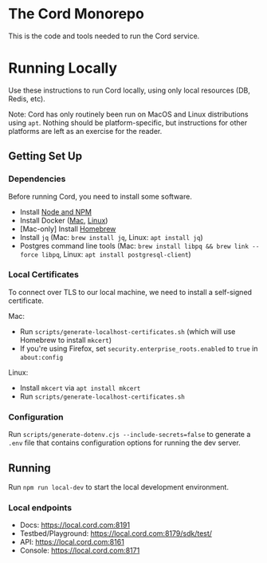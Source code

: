 # The Cord Monorepo

This is the code and tools needed to run the Cord service.

# Running Locally

Use these instructions to run Cord locally, using only local resources (DB, Redis, etc).

Note: Cord has only routinely been run on MacOS and Linux distributions using `apt`.  Nothing should be platform-specific, but instructions for other platforms are left as an exercise for the reader.

## Getting Set Up

### Dependencies

Before running Cord, you need to install some software.

* Install [Node and NPM](https://nodejs.org/en/download/package-manager)
* Install Docker ([Mac](https://docs.docker.com/desktop/install/mac-install/), [Linux](https://docs.docker.com/desktop/install/linux-install/))
* [Mac-only] Install [Homebrew](https://brew.sh/)
* Install `jq` (Mac: `brew install jq`, Linux: `apt install jq`)
* Postgres command line tools (Mac: `brew install libpq && brew link --force libpq`, Linux: `apt install postgresql-client`)

### Local Certificates

To connect over TLS to our local machine, we need to install a self-signed certificate.

Mac:

* Run `scripts/generate-localhost-certificates.sh` (which will use Homebrew to install `mkcert`)
* If you're using Firefox, set `security.enterprise_roots.enabled` to `true` in `about:config`

Linux:

* Install `mkcert` via `apt install mkcert`
* Run `scripts/generate-localhost-certificates.sh`

### Configuration

Run `scripts/generate-dotenv.cjs --include-secrets=false` to generate a `.env` file that contains configuration options for running the dev server.

## Running

Run `npm run local-dev` to start the local development environment.

### Local endpoints

* Docs: https://local.cord.com:8191
* Testbed/Playground: https://local.cord.com:8179/sdk/test/
* API: https://local.cord.com:8161
* Console: https://local.cord.com:8171